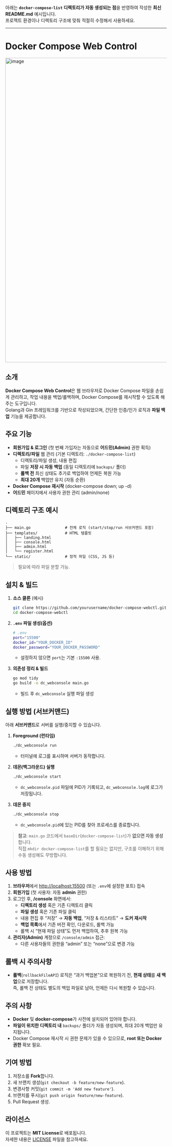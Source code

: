 아래는 **`docker-compose-list` 디렉토리가 자동 생성되는 점**을 반영하여 작성한 **최신 README.md** 예시입니다.  
프로젝트 환경이나 디렉토리 구조에 맞춰 적절히 수정해서 사용하세요.

---

# Docker Compose Web Control

<img width="947" alt="image" src="https://github.com/user-attachments/assets/000bb175-8a35-4202-abc6-647770b12836" />


## 소개
**Docker Compose Web Control**은 웹 브라우저로 Docker Compose 파일을 손쉽게 관리하고, 작업 내용을 백업/롤백하며, Docker Compose를 재시작할 수 있도록 해주는 도구입니다.  
Golang과 Gin 프레임워크를 기반으로 작성되었으며, 간단한 인증/인가 로직과 **파일 백업** 기능을 제공합니다.

## 주요 기능
- **회원가입 & 로그인** (첫 번째 가입자는 자동으로 **어드민(Admin)** 권한 획득)
- **디렉토리/파일** 웹 관리 (기본 디렉토리: `./docker-compose-list`)
  - 디렉토리/파일 생성, 내용 편집
  - 파일 **저장 시 자동 백업** (동일 디렉토리에 `backups/` 폴더)
  - **롤백 전** 최신 상태도 추가로 백업하여 언제든 복원 가능
  - **최대 20개** 백업만 유지 (자동 순환)
- **Docker Compose 재시작** (docker-compose down; up -d)
- **어드민** 페이지에서 사용자 권한 관리 (admin/none)

## 디렉토리 구조 예시
```
.
├── main.go               # 전체 로직 (start/stop/run 서브커맨드 포함)
├── templates/            # HTML 템플릿
│   ├── landing.html
│   ├── console.html
│   ├── admin.html
│   └── register.html
└── static/               # 정적 파일 (CSS, JS 등)
```
> 필요에 따라 파일 분할 가능.

## 설치 & 빌드

1. **소스 클론** (예시)
   ```bash
   git clone https://github.com/yourusername/docker-compose-webctl.git
   cd docker-compose-webctl
   ```

2. **`.env` 파일 생성(옵션)**
   ```bash
   # .env
   port="15500"
   docker_id="YOUR_DOCKER_ID"
   docker_password="YOUR_DOCKER_PASSWORD"
   ```
   - 설정하지 않으면 `port`는 기본 `:15500` 사용.

3. **의존성 정리 & 빌드**
   ```bash
   go mod tidy
   go build -o dc_webconsole main.go
   ```
   - 빌드 후 `dc_webconsole` 실행 파일 생성

## 실행 방법 (서브커맨드)
아래 **서브커맨드**로 서버를 실행/중지할 수 있습니다.

1. **Foreground (런타임)**
   ```bash
   ./dc_webconsole run
   ```
   - 터미널에 로그를 표시하며 서버가 동작합니다.

2. **데몬(백그라운드) 실행**
   ```bash
   ./dc_webconsole start
   ```
   - `dc_webconsole.pid` 파일에 PID가 기록되고, `dc_webconsole.log`에 로그가 저장됩니다.

3. **데몬 중지**
   ```bash
   ./dc_webconsole stop
   ```
   - `dc_webconsole.pid`에 있는 PID를 찾아 프로세스를 종료합니다.

> **참고**: `main.go` 코드에서 `baseDir`(`docker-compose-list`)가 **없으면 자동 생성**합니다.  
> 직접 `mkdir docker-compose-list`를 할 필요는 없지만, 구조를 이해하기 위해 수동 생성해도 무방합니다.

## 사용 방법
1. **브라우저**에서 [http://localhost:15500](http://localhost:15500) (또는 `.env`에 설정한 포트) 접속
2. **회원가입** (첫 사용자: 자동 **admin** 권한)
3. 로그인 후, **/console** 화면에서:
   - **디렉토리 생성** 혹은 기존 디렉토리 클릭
   - **파일 생성** 혹은 기존 파일 클릭
   - 내용 편집 후 “저장” → **자동 백업**, “저장 & 리스타트” → **도커 재시작**
   - **백업 목록**에서 기존 버전 확인, 다운로드, 롤백 가능  
   - 롤백 시 “현재 파일 상태”도 먼저 백업하여, 추후 원복 가능
4. **관리자(Admin)** 계정으로 `/console/admin` 접근:
   - 다른 사용자들의 권한을 “admin” 또는 “none”으로 변경 가능

## 롤백 시 주의사항
- **롤백**(`rollbackFileAPI`) 로직은 “과거 백업본”으로 복원하기 전, **현재 상태**를 **새 백업**으로 저장합니다.  
  즉, 롤백 전 상태도 별도의 백업 파일로 남아, 언제든 다시 복원할 수 있습니다.

## 주의 사항
- **Docker** 및 **docker-compose**가 사전에 설치되어 있어야 합니다.
- **파일이 위치한 디렉토리 내** `backups/` 폴더가 자동 생성되며, 최대 20개 백업만 유지됩니다.
- Docker Compose 재시작 시 권한 문제가 있을 수 있으므로, **root 또는 Docker 권한** 확보 필요.

## 기여 방법
1. 저장소를 **Fork**합니다.
2. 새 브랜치 생성(`git checkout -b feature/new-feature`).
3. 변경사항 커밋(`git commit -m 'Add new feature'`).
4. 브랜치를 푸시(`git push origin feature/new-feature`).
5. Pull Request 생성.

## 라이선스
이 프로젝트는 **MIT License**로 배포됩니다.  
자세한 내용은 [LICENSE](LICENSE) 파일을 참고하세요.
